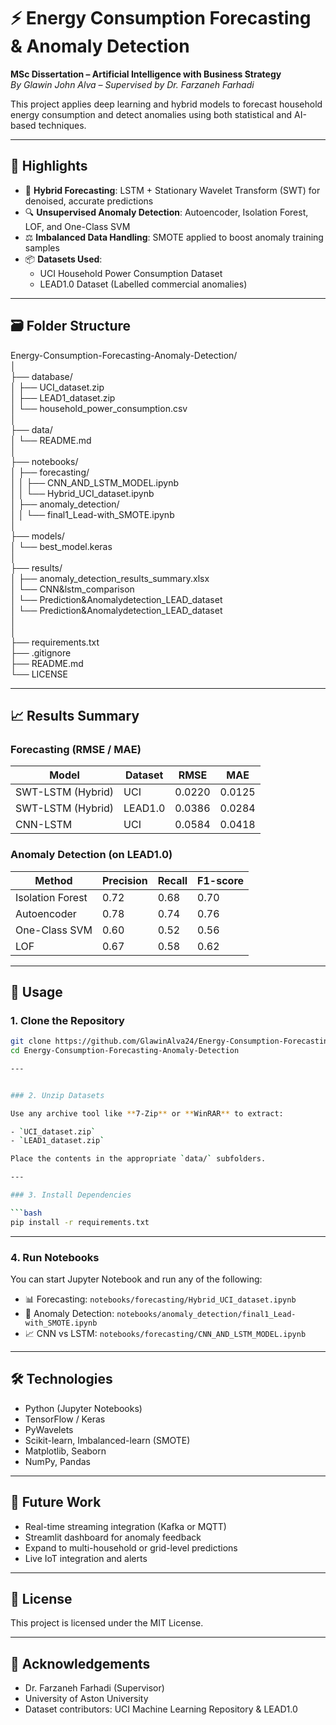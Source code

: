 # ⚡ Energy Consumption Forecasting & Anomaly Detection

**MSc Dissertation – Artificial Intelligence with Business Strategy**  
*By Glawin John Alva – Supervised by Dr. Farzaneh Farhadi*

This project applies deep learning and hybrid models to forecast household energy consumption and detect anomalies using both statistical and AI-based techniques.

---

## 🚀 Highlights

- 🔀 **Hybrid Forecasting**: LSTM + Stationary Wavelet Transform (SWT) for denoised, accurate predictions
- 🔍 **Unsupervised Anomaly Detection**: Autoencoder, Isolation Forest, LOF, and One-Class SVM
- ⚖️ **Imbalanced Data Handling**: SMOTE applied to boost anomaly training samples
- 📦 **Datasets Used**:
  - UCI Household Power Consumption Dataset
  - LEAD1.0 Dataset (Labelled commercial anomalies)

---

## 🗃️ Folder Structure
Energy-Consumption-Forecasting-Anomaly-Detection/  
│  
├── database/   
│   ├── UCI_dataset.zip   
│   ├── LEAD1_dataset.zip     
│   └── household_power_consumption.csv    
│  
├── data/  
│   └── README.md  
│  
├── notebooks/    
│   ├── forecasting/  
│   │   ├── CNN_AND_LSTM_MODEL.ipynb    
│   │   └── Hybrid_UCI_dataset.ipynb    
│   ├── anomaly_detection/    
│   │   └── final1_Lead-with_SMOTE.ipynb    
│  
├── models/  
│   └── best_model.keras  
│  
├── results/  
│   ├── anomaly_detection_results_summary.xlsx  
│   └── CNN&lstm_comparison  
│   └── Prediction&Anomalydetection_LEAD_dataset    
│   └── Prediction&Anomalydetection_LEAD_dataset    
│        
│  
├── requirements.txt  
├── .gitignore  
├── README.md  
└── LICENSE  
  
---

## 📈 Results Summary

### Forecasting (RMSE / MAE)

| Model               | Dataset      | RMSE   | MAE    |
|--------------------|--------------|--------|--------|
| SWT-LSTM (Hybrid)  | UCI          | 0.0220 | 0.0125 |
| SWT-LSTM (Hybrid)  | LEAD1.0      | 0.0386 | 0.0284 |
| CNN-LSTM           | UCI          | 0.0584 | 0.0418 |

### Anomaly Detection (on LEAD1.0)

| Method            | Precision | Recall | F1-score |
|------------------|-----------|--------|----------|
| Isolation Forest | 0.72      | 0.68   | 0.70     |
| Autoencoder      | 0.78      | 0.74   | 0.76     |
| One-Class SVM    | 0.60      | 0.52   | 0.56     |
| LOF              | 0.67      | 0.58   | 0.62     |

---

## 💾 Usage

### 1. Clone the Repository

```bash
git clone https://github.com/GlawinAlva24/Energy-Consumption-Forecasting-Anomaly-Detection.git
cd Energy-Consumption-Forecasting-Anomaly-Detection

---


### 2. Unzip Datasets

Use any archive tool like **7-Zip** or **WinRAR** to extract:

- `UCI_dataset.zip`
- `LEAD1_dataset.zip`

Place the contents in the appropriate `data/` subfolders.

---

### 3. Install Dependencies

```bash
pip install -r requirements.txt
```

---

### 4. Run Notebooks

You can start Jupyter Notebook and run any of the following:

- 📊 Forecasting: `notebooks/forecasting/Hybrid_UCI_dataset.ipynb`
- 🤖 Anomaly Detection: `notebooks/anomaly_detection/final1_Lead-with_SMOTE.ipynb`
- 📈 CNN vs LSTM: `notebooks/forecasting/CNN_AND_LSTM_MODEL.ipynb`

---

## 🛠 Technologies

- Python (Jupyter Notebooks)
- TensorFlow / Keras
- PyWavelets
- Scikit-learn, Imbalanced-learn (SMOTE)
- Matplotlib, Seaborn
- NumPy, Pandas

---

## 🧠 Future Work

- Real-time streaming integration (Kafka or MQTT)
- Streamlit dashboard for anomaly feedback
- Expand to multi-household or grid-level predictions
- Live IoT integration and alerts

---

## 📜 License

This project is licensed under the MIT License.

---

## 🙌 Acknowledgements

- Dr. Farzaneh Farhadi (Supervisor)
- University of Aston University
- Dataset contributors: UCI Machine Learning Repository & LEAD1.0
